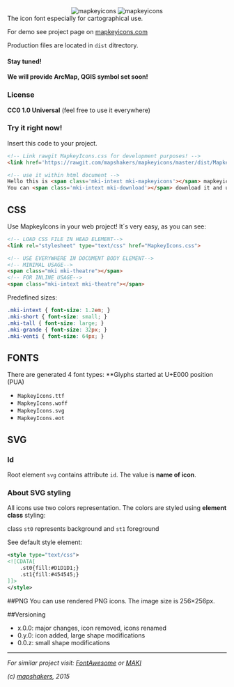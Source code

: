 <div style="text-align:center" align="center">
    <img src="http://mapkeyicons.com/demo/img/mapkeyIcons.svg" alt="mapkeyicons"/>
    <img src="http://www.mapkeyicons.com/demo/img/MapkeyIconsPromo.svg" alt="mapkeyicons"/>
</div>
The icon font especially for cartographical use.

For demo see project page on [mapkeyicons.com](http://www.mapkeyicons.com)

Production files are located in ```dist``` ditrectory.

#### Stay tuned!
**We will provide ArcMap, QGIS symbol set soon!**

### License  
**CC0 1.0 Universal**
(feel free to use it everywhere)

### Try it right now!
Insert this code to your project.
```html
<!-- Link rawgit MapkeyIcons.css for development purposes! -->
<link href='https://rawgit.com/mapshakers/mapkeyicons/master/dist/MapkeyIcons.css' rel='stylesheet' type='text/css'>

<!-- use it within html document -->
Hello this is <span class='mki-intext mki-mapkeyicons'></span> mapkeyicons! 
You can <span class='mki-intext mki-download'></span> download it and use it. For free!
```


## CSS 
Use MapkeyIcons in your web project! It´s very easy, as you can see:
``` html
<!-- LOAD CSS FILE IN HEAD ELEMENT-->
<link rel="stylesheet" type="text/css" href="MapkeyIcons.css">

<!-- USE EVERYWHERE IN DOCUMENT BODY ELEMENT-->
<!-- MINIMAL USAGE-->
<span class="mki mki-theatre"></span>
<!-- FOR INLINE USAGE-->
<span class="mki-intext mki-theatre"></span>
```
Predefined sizes:
```css
.mki-intext { font-size: 1.2em; }
.mki-short { font-size: small; }
.mki-tall { font-size: large; }
.mki-grande { font-size: 32px; }
.mki-venti { font-size: 64px; }
```

## FONTS
There are generated 4 font types:
**Glyphs started at U+E000 position (PUA)
* ```MapkeyIcons.ttf```
* ```MapkeyIcons.woff```
* ```MapkeyIcons.svg```
* ```MapkeyIcons.eot```

## SVG
### Id
Root element `svg` contains attribute `id`. The value is **name of icon**.

### About SVG styling
All icons use two colors representation. 
The colors are styled using **element class** styling:

class `st0` represents background and `st1` foreground

See default style element:
``` xml
<style type="text/css">
<![CDATA[
	.st0{fill:#D1D1D1;}
	.st1{fill:#454545;}
]]>
</style>
```

##PNG
You can use rendered PNG icons. The image size is 256×256px.

##Versioning
* x.0.0: major changes, icon removed, icons renamed
* 0.y.0: icon added, large shape modifications
* 0.0.z: small shape modifications

---
*For similar project visit: [FontAwesome](https://fortawesome.github.io/Font-Awesome/) or [MAKI](https://www.mapbox.com/maki/)*

*(c) [mapshakers](http://www.mapshakers.com), 2015*

